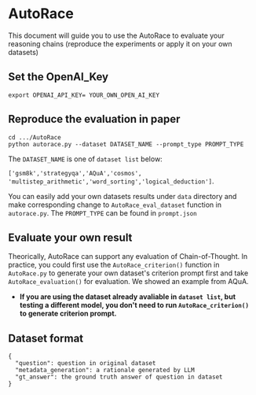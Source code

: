 # AutoRace

This document will guide you to use the AutoRace to evaluate your reasoning chains (reproduce the experiments or apply it on your own datasets)

## Set the OpenAI_Key

```
export OPENAI_API_KEY= YOUR_OWN_OPEN_AI_KEY
```

## Reproduce the evaluation in paper

```
cd .../AutoRace
python autorace.py --dataset DATASET_NAME --prompt_type PROMPT_TYPE
```

The `DATASET_NAME` is one of `dataset list` below:

`['gsm8k','strategyqa','AQuA','cosmos', 'multistep_arithmetic','word_sorting','logical_deduction']`.

You can easily add your own datasets results under `data` directory and make corresponding change to `AutoRace_eval_dataset` function in `autorace.py`. The `PROMPT_TYPE` can be found in `prompt.json`

## Evaluate your own result

Theorically, AutoRace can support any evaluation of Chain-of-Thought. In practice, you could first use the `AutoRace_criterion()` function in `AutoRace.py` to generate your own dataset's criterion prompt first and take `AutoRace_evaluation()` for evaluation. We showed an example from AQuA.

* **If you are using the dataset already avaliable in `dataset list`, but testing a different model, you don't need to run `AutoRace_criterion()` to generate criterion prompt.**

## Dataset format

```jsonl
{
  "question": question in original dataset
  "metadata_generation": a rationale generated by LLM
  "gt_answer": the ground truth answer of question in dataset
}
```
